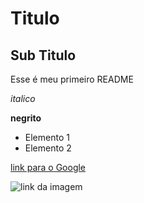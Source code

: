 # Titulo

## Sub Titulo

Esse é meu primeiro README

*italico*

**negrito**

- Elemento 1
- Elemento 2

[link para o Google](https://www.google.com.br/)

![link da imagem](https://img.meutimao.com.br/_upload/forumtopico/2015/09/02/definitivo_logo_2010.png)








